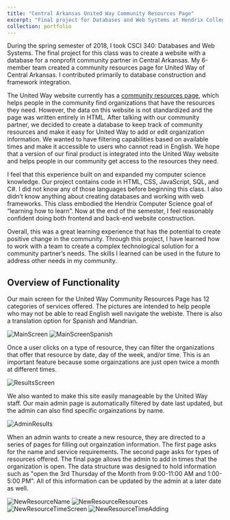 ```yaml
---
title: "Central Arkansas United Way Community Resources Page"
excerpt: "Final project for Databases and Web Systems at Hendrix College (CSCI 340)<br/><img src='/images/500x300.png'>"
collection: portfolio
---
```


During the spring semester of 2018, I took CSCI 340: Databases and Web
Systems. The final project for this class was to create a website with a database for a
nonprofit community partner in Central Arkansas. My 6-member team created a community
resources page for United Way of Central Arkansas. I contributed primarily to database construction and framework integration.

The United Way website currently has a [community resources page](https://www.uwcark.org/help), which helps
people in the community find organizations that have the resources they need.
However, the data on this website is not standardized and the page was written entirely
in HTML. After talking with our community partner, we decided to create a database to
keep track of community resources and make it easy for United Way to add or edit
organization information. We wanted to have filtering capabilities based on available
times and make it accessible to users who cannot read in English. We hope that a
version of our final product is integrated into the United Way website and helps people
in our community get access to the resources they need.

I feel that this experience built on and expanded my computer science
knowledge. Our project contains code in HTML, CSS, JavaScript, SQL, and C#. I did
not know any of those languages before beginning this class. I also didn’t know
anything about creating databases and working with web frameworks. 
This class embodied the Hendrix Computer Science goal of “learning how to
learn”. Now at the end of the semester, I feel reasonably confident doing both frontend
and back-end website construction.

Overall, this was a great learning experience that has the potential to create
positive change in the community. Through this project, I have learned how to work with
a team to create a complex technological solution for a community partner’s needs. The
skills I learned can be used in the future to address other needs in my community. 


## Overview of Functionality

Our main screen for the United Way Community Resources Page has 12 categories of services offered. The pictures are intended to help people who may not be able to read English well navigate the webiste. There is also a translation option for Spanish and Mandrian. 

![MainScreen](https://github.com/baertt/UnitedWayCommunityResources/blob/master/ScreenShots/screencapture-localhost-53661-2018-07-08-21_23_58.png)
![MainScreenSpanish](https://github.com/baertt/UnitedWayCommunityResources/blob/master/ScreenShots/screencapture-localhost-53661-2018-07-08-21_31_38.png)

Once a user clicks on a type of resource, they can filter the organizations that offer that resource by date, day of the week, and/or time. This is an important feature because some orgainzations are just open twice a month at different times. 

![ResultsScreen](https://github.com/baertt/UnitedWayCommunityResources/blob/master/ScreenShots/screencapture-localhost-53661-Home-InitialResults-2-2018-07-08-21_25_48.png)

We also wanted to make this site easily manageable by the United Way staff. Our main admin page is automatically filtered by date last updated, but the admin can also find specific orgainzations by name.

![AdminResults](https://github.com/baertt/UnitedWayCommunityResources/blob/master/ScreenShots/screencapture-localhost-53661-Organizations-2018-07-08-21_26_50.png)

When an admin wants to create a new resource, they are directed to a series of pages for filling out orgainzation information. The first page asks for the name and service requirements. The second page asks for types of resources offered. The final page allows the admin to add in times that the organization is open. The data structure was designed to hold information such as "open the 3rd Thursday of the Month from 9:00-11:00 AM and 1:00-5:00 PM". All of this information can be updated by the admin at a later date as well. 

![NewResourceName](https://github.com/baertt/UnitedWayCommunityResources/blob/master/ScreenShots/screencapture-localhost-53661-Organizations-Create-2018-07-08-21_27_42.png)
![NewResourceResources](https://github.com/baertt/UnitedWayCommunityResources/blob/master/ScreenShots/screencapture-localhost-53661-Resources-Create-116-2018-07-08-21_29_09.png)
![NewResourceTimeScreen](https://github.com/baertt/UnitedWayCommunityResources/blob/master/ScreenShots/screencapture-localhost-53661-Times-AddTimes-116-2018-07-08-21_30_40.png)
![NewResourceTimeAdding](https://github.com/baertt/UnitedWayCommunityResources/blob/master/ScreenShots/screencapture-localhost-53661-Times-Create-116-2018-07-08-21_31_16.png)

